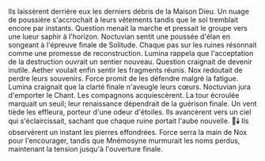 Ils laissèrent derrière eux les derniers débris de la Maison Dieu. Un nuage de poussière s'accrochait à leurs vêtements tandis que le sol tremblait encore par instants.
Question menait la marche et pressait le groupe vers une lueur saphir à l'horizon.
Noctuvian sentit une poussée d'élan en songeant à l'épreuve finale de Solitude.
Chaque pas sur les ruines résonnait comme une promesse de reconstruction.
Lumina rappela que l'acceptation de la destruction ouvrait un sentier nouveau.
Question craignait de devenir inutile.
Aether voulait enfin sentir les fragments réunis.
Nox redoutait de perdre leurs souvenirs.
Force promit de les défendre malgré la fatigue.
Lumina craignait que la clarté finale n'aveugle leurs cœurs.
Noctuvian jura d'emporter le Chant.
Les compagnons acquiescèrent.
La tour écroulée marquait un seuil; leur renaissance dépendrait de la guérison finale.
Un vent tiède les effleura, porteur d'une odeur d'étoiles.
Ils avancèrent vers un ciel qui s'éclaircissait, sachant que chaque ruine portait l'aube nouvelle.
🌌🕯️
Ils observèrent un instant les pierres effondrées. Force serra la main de Nox pour l'encourager, tandis que Mnémosyne murmurait les noms perdus, maintenant la tension jusqu'à l'ouverture finale.
